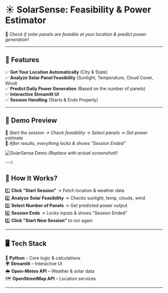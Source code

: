 # ☀️ SolarSense: Feasibility & Power Estimator  
📍 *Check if solar panels are feasible at your location & predict power generation!*  

---

## 🌟 Features  
✅ **Get Your Location Automatically** (City & State)  
✅ **Analyze Solar Panel Feasibility** (Sunlight, Temperature, Cloud Cover, Wind)  
✅ **Predict Daily Power Generation** (Based on the number of panels)  
✅ **Interactive Streamlit UI**  
✅ **Session Handling** (Starts & Ends Properly)  

---

## 📸 Demo Preview  
🔹 *Start the session → Check feasibility → Select panels → Get power estimate*  
🔹 *After results, everything locks & shows "Session Ended"*  
  
![SolarSense Demo](https://github.com/user-attachments/assets/f85276ed-921a-4767-8453-d72694160c8e) *(Replace with actual screenshot!)*  

---!


## 🚀 How It Works?  
1️⃣ **Click "Start Session"** → Fetch location & weather data  
2️⃣ **Analyze Solar Feasibility** → Checks sunlight, temp, clouds, wind  
3️⃣ **Select Number of Panels** → Get predicted power output  
4️⃣ **Session Ends** → Locks inputs & shows "Session Ended"  
5️⃣ **Click "Start New Session"** to run again  

---

## 🖥️ Tech Stack  
🚀 **Python** – Core logic & calculations  
🌍 **Streamlit** – Interactive UI  
🌦️ **Open-Meteo API** – Weather & solar data  
🗺️ **OpenStreetMap API** – Location services  

---

